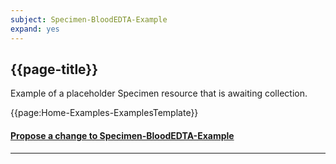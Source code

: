 ```yaml
---
subject: Specimen-BloodEDTA-Example
expand: yes
---
```



## {{page-title}}

Example of a placeholder Specimen resource that is awaiting collection.

{{page:Home-Examples-ExamplesTemplate}}


<div id="Feedback" class="tabcontent">
<h4><a href='https://simplifier.net/NHS-Digital-FHIR-Genomics-Implementation-Guide/Specimen-BloodEDTA-Example/~issues?level=File' target="_blank">Propose a change to Specimen-BloodEDTA-Example </a></h4>
</div>

---